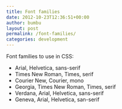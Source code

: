 ```yaml
---
title: Font families
date: 2012-10-23T12:36:51+00:00
author: bumbu
layout: post
permalink: /font-families/
categories: development
---
```

Font families to use in CSS:
<ul>
 	<li>Arial, Helvetica, sans-serif</li>
 	<li>Times New Roman, Times, serif</li>
 	<li>Courier New, Courier, mono</li>
 	<li>Georgia, Times New Roman, Times, serif</li>
 	<li>Verdana, Arial, Helvetica, sans-serif</li>
 	<li>Geneva, Arial, Helvetica, san-serif</li>
</ul>
